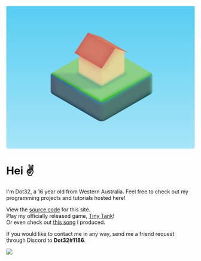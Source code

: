 <div style="background-image: linear-gradient(hsl(194, 85%, 65%), hsl(194, 85%, 81%));border-radius: 5px;"><img src="sunrise somewhere.svg" style="max-height: 30vh;"></div>

# Hei ✌️ 
I'm Dot32, a 16 year old from Western Australia. Feel free to check out my programming projects and tutorials hosted here!

View the [source code](https://github.com/Dot32IsCool/dot32-website-v4) for this site. <br>
Play my officially released game, [Tiny Tank](https://dot32.itch.io/tiny-tank)! <br>
Or even check out [this song](https://soundcloud.com/dot32/journey-to-the-clouds) I produced. <br>

If you would like to contact me in any way, send me a friend request through Discord to **Dot32#1186**.

<img src="https://github-readme-stats.vercel.app/api/top-langs/?username=Dot32IsCool&layout=compact&langs_count=6">